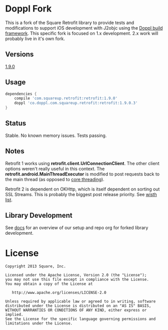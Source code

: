# Doppl Fork

This is a fork of the Square Retrofit library to provide tests and modifications to support 
iOS development with J2objc using the [Doppl build framework](http://doppl.co/). This specific 
fork is focused on 1.x development. 2.x work will probably live in it's own fork.

## Versions

[1.9.0](https://github.com/doppllib/retrofit-doppl/tree/v1.9.0)

## Usage

```groovy
dependencies {
    compile 'com.squareup.retrofit:retrofit:1.9.0'
    doppl 'co.doppl.com.squareup.retrofit:retrofit:1.9.0.3'
}
```

## Status

Stable. No known memory issues. Tests passing.

## Notes

Retrofit 1 works using **retrofit.client.UrlConnectionClient**. The other client options weren't really
useful in this context. The **retrofit.android.MainThreadExecutor** is modified to post requests back 
to the main thread (as opposed to [core threading](https://github.com/doppllib/core-doppl)).

Retrofit 2 is dependent on OKHttp, which is itself dependent on sorting out SSL Streams. This is 
probably the biggest post release priority. See [wisth list](http://doppl.co/docs/librarystatus.html).

## Library Development

See [docs](http://doppl.co/docs/createlibrary.html) for an overview of our setup and repo org for forked library development.

License
=======

    Copyright 2013 Square, Inc.

    Licensed under the Apache License, Version 2.0 (the "License");
    you may not use this file except in compliance with the License.
    You may obtain a copy of the License at

       http://www.apache.org/licenses/LICENSE-2.0

    Unless required by applicable law or agreed to in writing, software
    distributed under the License is distributed on an "AS IS" BASIS,
    WITHOUT WARRANTIES OR CONDITIONS OF ANY KIND, either express or implied.
    See the License for the specific language governing permissions and
    limitations under the License.


 [1]: http://square.github.io/retrofit/
 [2]: http://repository.sonatype.org/service/local/artifact/maven/redirect?r=central-proxy&g=com.squareup.retrofit&a=retrofit&v=LATEST
